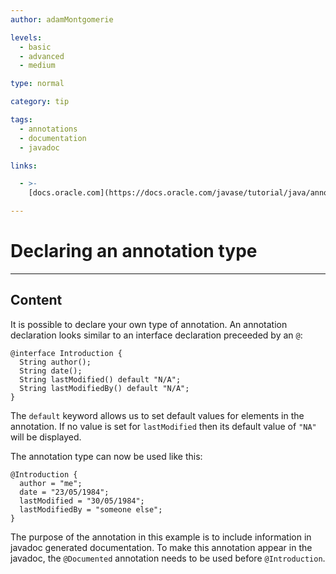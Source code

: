 ```yaml
---
author: adamMontgomerie

levels:
  - basic
  - advanced
  - medium

type: normal

category: tip

tags:
  - annotations
  - documentation
  - javadoc

links:

  - >-
    [docs.oracle.com](https://docs.oracle.com/javase/tutorial/java/annotations/declaring.html){website}

---
```

# Declaring an annotation type

---
## Content

It is possible to declare your own type of annotation. An annotation declaration looks similar to an interface declaration preceeded by an `@`:
```
@interface Introduction {
  String author();
  String date();
  String lastModified() default "N/A";
  String lastModifiedBy() default "N/A";
}
```
The `default` keyword allows us to set default values for elements in the annotation. If no value is set for `lastModified` then its default value of `"NA"` will be displayed.

The annotation type can now be used like this:
```
@Introduction {
  author = "me";
  date = "23/05/1984";
  lastModified = "30/05/1984";
  lastModifiedBy = "someone else";
}
```
The purpose of the annotation in this example is to include information in javadoc generated documentation. To make this annotation appear in the javadoc, the `@Documented` annotation needs to be used before `@Introduction`.
 
